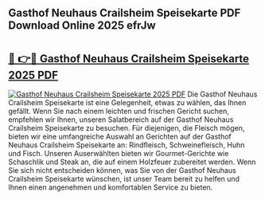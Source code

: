 ## Gasthof Neuhaus Crailsheim Speisekarte PDF Download Online 2025 efrJw

# <h2><a href="http://gccy69m.nevu.top/?p=Gasthof+Neuhaus+Crailsheim+Speisekarte">🔗 👉🔴 Gasthof Neuhaus Crailsheim Speisekarte 2025 PDF</a></h2>

[![Gasthof Neuhaus Crailsheim Speisekarte 2025 PDF](https://i.imgur.com/dBaPXMq.png)](http://gccy69m.nevu.top/?p=Gasthof+Neuhaus+Crailsheim+Speisekarte)
Die Gasthof Neuhaus Crailsheim Speisekarte ist eine Gelegenheit, etwas zu wählen, das Ihnen gefällt. Wenn Sie nach einem leichten und frischen Gericht suchen, empfehlen wir Ihnen, unseren Salatbereich auf der Gasthof Neuhaus Crailsheim Speisekarte zu besuchen. Für diejenigen, die Fleisch mögen, bieten wir eine umfangreiche Auswahl an Gerichten auf der Gasthof Neuhaus Crailsheim Speisekarte an: Rindfleisch, Schweinefleisch, Huhn und Fisch. Unseren Auserwählten bieten wir Gourmet-Gerichte wie Schaschlik und Steak an, die auf einem Holzfeuer zubereitet werden. Wenn Sie sich nicht entscheiden können, was Sie von der Gasthof Neuhaus Crailsheim Speisekarte wünschen, ist unser Team bereit zu helfen und Ihnen einen angenehmen und komfortablen Service zu bieten.
